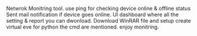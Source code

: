 Netwrok Monitring tool. 
use ping for checking device online & offline status
Sent mail notification if device goes online.
UI dashboard where all the setting & report you can dwonload.
Download WinRAR file and setup create virtual eve for python the cmd are mentioned.
enjoy monitring.
